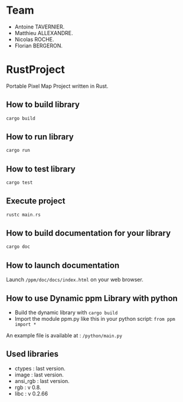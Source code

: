 # Team

* Antoine TAVERNIER.
* Matthieu ALLEXANDRE.
* Nicolas ROCHE.
* Florian BERGERON.

# RustProject

Portable Pixel Map Project written in Rust.

## How to build library

```rust
cargo build
```

## How to run library

```rust
cargo run
```

## How to test library

```rust
cargo test
```

## Execute project

```rust
rustc main.rs
```

## How to build documentation for your library

```rust
cargo doc
```

## How to launch documentation

Launch ```/ppm/doc/docs/index.html``` on your web browser.

## How to use Dynamic ppm Library with python

* Build the dynamic library with `cargo build`
* Import the module ppm.py like this in your python script:
`from ppm import *`

An example file is available at : `/python/main.py`

## Used libraries

* ctypes : last version.
* image : last version.
* ansi_rgb : last version.
* rgb : v 0.8.
* libc : v 0.2.66
